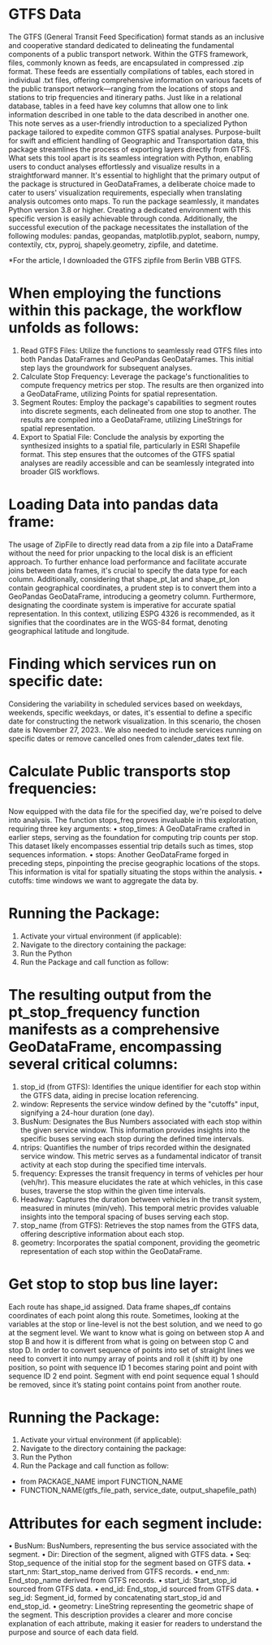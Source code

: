 # GTFS Data
The GTFS (General Transit Feed Specification) format stands as an inclusive and cooperative standard dedicated to delineating the fundamental components of a public transport network. Within the GTFS framework, files, commonly known as feeds, are encapsulated in compressed .zip format. These feeds are essentially compilations of tables, each stored in individual .txt files, offering comprehensive information on various facets of the public transport network—ranging from the locations of stops and stations to trip frequencies and itinerary paths. Just like in a relational database, tables in a feed have key columns that allow one to link information described in one table to the data described in another one.
This note serves as a user-friendly introduction to a specialized Python package tailored to expedite common GTFS spatial analyses. Purpose-built for swift and efficient handling of Geographic and Transportation data, this package streamlines the process of exporting layers directly from GTFS. What sets this tool apart is its seamless integration with Python, enabling users to conduct analyses effortlessly and visualize results in a straightforward manner.
It's essential to highlight that the primary output of the package is structured in GeoDataFrames, a deliberate choice made to cater to users' visualization requirements, especially when translating analysis outcomes onto maps.
To run the package seamlessly, it mandates Python version 3.8 or higher. Creating a dedicated environment with this specific version is easily achievable through conda. Additionally, the successful execution of the package necessitates the installation of the following modules: pandas, geopandas, matplotlib.pyplot, seaborn, numpy, contextily, ctx, pyproj, shapely.geometry, zipfile, and datetime.

*For the article, I downloaded the GTFS zipfile from Berlin VBB GTFS.

# When employing the functions within this package, the workflow unfolds as follows:
1.	Read GTFS Files:
Utilize the functions to seamlessly read GTFS files into both Pandas DataFrames and GeoPandas GeoDataFrames. This initial step lays the groundwork for subsequent analyses.
2.	Calculate Stop Frequency:
Leverage the package's functionalities to compute frequency metrics per stop. The results are then organized into a GeoDataFrame, utilizing Points for spatial representation.
3.	Segment Routes:
Employ the package's capabilities to segment routes into discrete segments, each delineated from one stop to another. The results are compiled into a GeoDataFrame, utilizing LineStrings for spatial representation.
4.	Export to Spatial File:
Conclude the analysis by exporting the synthesized insights to a spatial file, particularly in ESRI Shapefile format. This step ensures that the outcomes of the GTFS spatial analyses are readily accessible and can be seamlessly integrated into broader GIS workflows.


# Loading Data into pandas data frame:
The usage of ZipFile to directly read data from a zip file into a DataFrame without the need for prior unpacking to the local disk is an efficient approach. To further enhance load performance and facilitate accurate joins between data frames, it's crucial to specify the data type for each column. Additionally, considering that shape_pt_lat and shape_pt_lon contain geographical coordinates, a prudent step is to convert them into a GeoPandas GeoDataFrame, introducing a geometry column.
Furthermore, designating the coordinate system is imperative for accurate spatial representation. In this context, utilizing ESPG 4326 is recommended, as it signifies that the coordinates are in the WGS-84 format, denoting geographical latitude and longitude.

# Finding which services run on specific date:
Considering the variability in scheduled services based on weekdays, weekends, specific weekdays, or dates, it's essential to define a specific date for constructing the network visualization. In this scenario, the chosen date is November 27, 2023.. We also needed to include services running on specific dates or remove cancelled ones from calender_dates text file.

# Calculate Public transports stop frequencies:
Now equipped with the data file for the specified day, we're poised to delve into analysis. The function stops_freq proves invaluable in this exploration, requiring three key arguments:
•	stop_times: A GeoDataFrame crafted in earlier steps, serving as the foundation for computing trip counts per stop. This dataset likely encompasses essential trip details such as times, stop sequences information.
•	stops: Another GeoDataFrame forged in preceding steps, pinpointing the precise geographic locations of the stops. This information is vital for spatially situating the stops within the analysis.
•	cutoffs: time windows we want to aggregate the data by.

# Running the Package:
1.	Activate your virtual environment (if applicable):
2.	Navigate to the directory containing the package:
3.	Run the Python 
4.	Run the Package and call function as follow:

  
# The resulting output from the pt_stop_frequency function manifests as a comprehensive GeoDataFrame, encompassing several critical columns:
1.	stop_id (from GTFS): Identifies the unique identifier for each stop within the GTFS data, aiding in precise location referencing.
2.	window: Represents the service window defined by the "cutoffs" input, signifying a 24-hour duration (one day). 
3.	BusNum: Designates the Bus Numbers associated with each stop within the given service window. This information provides insights into the specific buses serving each stop during the defined time intervals.
4.	ntrips: Quantifies the number of trips recorded within the designated service window. This metric serves as a fundamental indicator of transit activity at each stop during the specified time intervals.
5.	frequency: Expresses the transit frequency in terms of vehicles per hour (veh/hr). This measure elucidates the rate at which vehicles, in this case buses, traverse the stop within the given time intervals.
6.	Headway: Captures the duration between vehicles in the transit system, measured in minutes (min/veh). This temporal metric provides valuable insights into the temporal spacing of buses serving each stop.
7.	stop_name (from GTFS): Retrieves the stop names from the GTFS data, offering descriptive information about each stop.
8.	geometry: Incorporates the spatial component, providing the geometric representation of each stop within the GeoDataFrame.

# Get stop to stop bus line layer:
Each route has shape_id assigned. Data frame shapes_df contains coordinates of each point along this route. Sometimes, looking at the variables at the stop or line-level is not the best solution, and we need to go at the segment level. We want to know what is going on between stop A and stop B and how it is different from what is going on between stop C and stop D. In order to convert sequence of points into set of straight lines we need to convert it into numpy array of points and roll it (shift it) by one position, so point with sequence ID 1 becomes staring point and point with sequence ID 2 end point. Segment with end point sequence equal 1 should be removed, since it’s stating point contains point from another route.
 
# Running the Package:
1.	Activate your virtual environment (if applicable):
2.	Navigate to the directory containing the package:
3.	Run the Python 
4.	Run the Package and call function as follow:
- from PACKAGE_NAME import FUNCTION_NAME
- FUNCTION_NAME(gtfs_file_path, service_date, output_shapefile_path)
  
# Attributes for each segment include:
•	BusNum: BusNumbers, representing the bus service associated with the segment.
•	Dir: Direction of the segment, aligned with GTFS data.
•	Seq: Stop_sequence of the initial stop for the segment based on GTFS data.
•	start_nm: Start_stop_name derived from GTFS records.
•	end_nm: End_stop_name derived from GTFS records.
•	start_id: Start_stop_id sourced from GTFS data.
•	end_id: End_stop_id sourced from GTFS data.
•	seg_id: Segment_id, formed by concatenating start_stop_id and end_stop_id.
•	geometry: LineString representing the geometric shape of the segment.
This description provides a clearer and more concise explanation of each attribute, making it easier for readers to understand the purpose and source of each data field.



